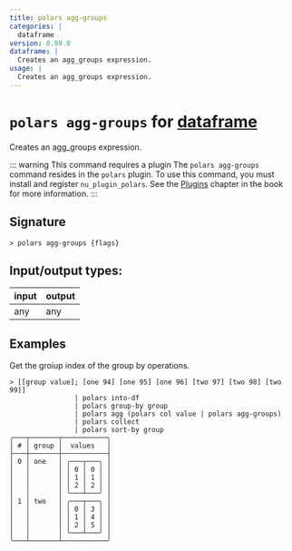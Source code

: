 ```yaml
---
title: polars agg-groups
categories: |
  dataframe
version: 0.99.0
dataframe: |
  Creates an agg_groups expression.
usage: |
  Creates an agg_groups expression.
---
```

<!-- This file is automatically generated. Please edit the command in https://github.com/nushell/nushell instead. -->

# `polars agg-groups` for [dataframe](/commands/categories/dataframe.md)

<div class='command-title'>Creates an agg_groups expression.</div>

::: warning This command requires a plugin
The `polars agg-groups` command resides in the `polars` plugin.
To use this command, you must install and register `nu_plugin_polars`.
See the [Plugins](/book/plugins.html) chapter in the book for more information.
:::

## Signature

```> polars agg-groups {flags} ```


## Input/output types:

| input | output |
| ----- | ------ |
| any   | any    |

## Examples

Get the groiup index of the group by operations.
```nu
> [[group value]; [one 94] [one 95] [one 96] [two 97] [two 98] [two 99]]
                | polars into-df
                | polars group-by group
                | polars agg (polars col value | polars agg-groups)
                | polars collect
                | polars sort-by group
╭───┬───────┬───────────╮
│ # │ group │  values   │
├───┼───────┼───────────┤
│ 0 │ one   │ ╭───┬───╮ │
│   │       │ │ 0 │ 0 │ │
│   │       │ │ 1 │ 1 │ │
│   │       │ │ 2 │ 2 │ │
│   │       │ ╰───┴───╯ │
│ 1 │ two   │ ╭───┬───╮ │
│   │       │ │ 0 │ 3 │ │
│   │       │ │ 1 │ 4 │ │
│   │       │ │ 2 │ 5 │ │
│   │       │ ╰───┴───╯ │
╰───┴───────┴───────────╯

```
